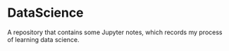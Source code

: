 # DataScience
A repository that contains some Jupyter notes, which records my process of learning data science.
